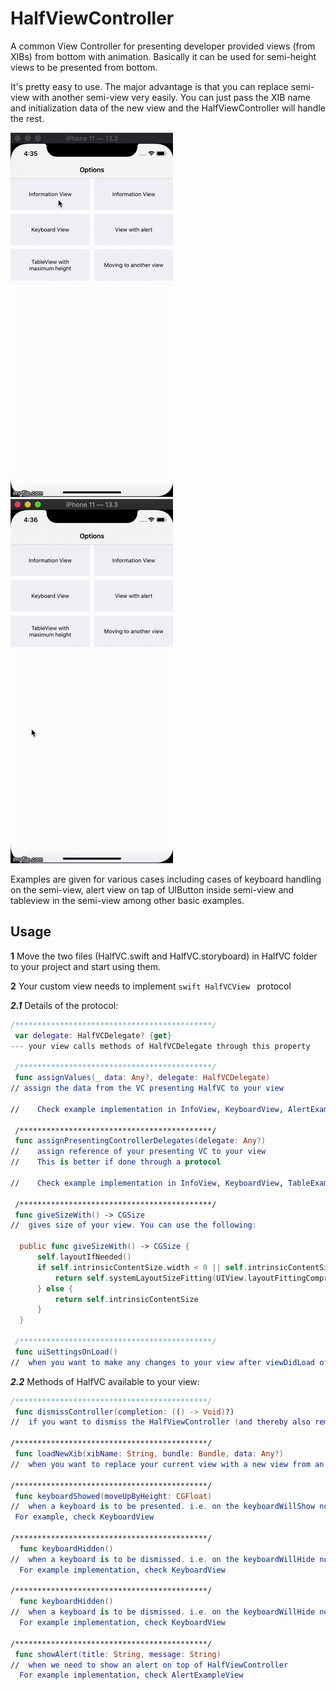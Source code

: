 # HalfViewController


A common View Controller for presenting developer provided views (from XIBs) from bottom with animation. Basically it can be used for semi-height views to be presented from bottom. 

It's pretty easy to use. The major advantage is that you can replace semi-view with another semi-view very easily. You can just pass the XIB name and initialization data of the new view and the HalfViewController will handle the rest.

![](./gif/halfvc1.gif) ![](./gif/halfvc2.gif)

Examples are given for various cases including cases of keyboard handling on the semi-view, alert view on tap of UIButton inside semi-view and tableview in the semi-view among other basic examples.

## Usage
**1** Move the two files (HalfVC.swift and HalfVC.storyboard) in HalfVC folder to your project and start using them.

**2** Your custom view needs to implement ```swift HalfVCView ``` protocol

***2.1*** Details of the protocol:

```swift
/********************************************/
 var delegate: HalfVCDelegate? {get}
--- your view calls methods of HalfVCDelegate through this property
 
 /*******************************************/
 func assignValues(_ data: Any?, delegate: HalfVCDelegate)
// assign the data from the VC presenting HalfVC to your view
 
//    Check example implementation in InfoView, KeyboardView, AlertExampleView, TableExampleView, TwoViewFirstView or TwoViewSecondView
 
 /*******************************************/
 func assignPresentingControllerDelegates(delegate: Any?)
//    assign reference of your presenting VC to your view
//    This is better if done through a protocol
 
//    Check example implementation in InfoView, KeyboardView, TableExampleView or TwoViewSecondView
 
 /*******************************************/
 func giveSizeWith() -> CGSize
//  gives size of your view. You can use the following:
 
  public func giveSizeWith() -> CGSize {
      self.layoutIfNeeded()
      if self.intrinsicContentSize.width < 0 || self.intrinsicContentSize.height < 0 {
          return self.systemLayoutSizeFitting(UIView.layoutFittingCompressedSize)
      } else {
          return self.intrinsicContentSize
      }
  }
 
 /*******************************************/
 func uiSettingsOnLoad()
//  when you want to make any changes to your view after viewDidLoad of HalfViewController
```

***2.2*** Methods of HalfVC available to your view:

```swift
/*******************************************/
 func dismissController(completion: (() -> Void)?)
//  if you want to dismiss the HalfViewController (and thereby also remove your view) from your view
 
/*******************************************/
 func loadNewXib(xibName: String, bundle: Bundle, data: Any?)
//  when you want to replace your current view with a new view from an XIB

/*******************************************/
 func keyboardShowed(moveUpByHeight: CGFloat)
//  when a keyboard is to be presented. i.e. on the keyboardWillShow notification
 For example, check KeyboardView
 
/*******************************************/
  func keyboardHidden()
//  when a keyboard is to be dismissed. i.e. on the keyboardWillHide notification
  For example implementation, check KeyboardView

/*******************************************/
  func keyboardHidden()
//  when a keyboard is to be dismissed. i.e. on the keyboardWillHide notification
  For example implementation, check KeyboardView
 
/*******************************************/
 func showAlert(title: String, message: String)
//  when we need to show an alert on top of HalfViewController
  For example implementation, check AlertExampleView
```
